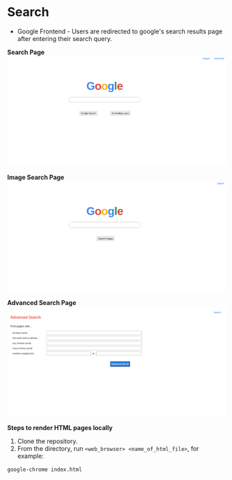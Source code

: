 # Search

* Google Frontend - Users are redirected to google's search results page after entering their search query.

**Search Page**
![Search](images/search.png)

**Image Search Page**
![ImageSearch](images/image.png)

**Advanced Search Page**
![Advance Search](images/advanced.png)

**Steps to render HTML pages locally**
1) Clone the repository.
2) From the directory, run `<web_browser> <name_of_html_file>`, for example:

```
google-chrome index.html
```
